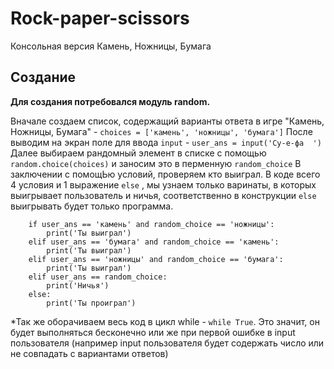 # Rock-paper-scissors
Консольная версия Камень, Ножницы, Бумага

## Создание

**Для создания потребовался модуль random.**
 
Вначале создаем список, содержащий варианты ответа в игре "Камень, Ножницы, Бумага" -  `choices = ['камень', 'ножницы', 'бумага']`
После выводим на экран поле для ввода `input` -  `user_ans = input('Су-е-фа  ')`
Далее выбираем рандомный элемент в списке с помощью `random.choice(choices)` и заносим это в перменную `random_choice`
В заключении с помощЬю условий, проверяем кто выиграл. В коде всего 4 условия и 1 выражение `else` , мы узнаем только варинаты, в которых выигрывает пользователь и ничья, соответственно в конструкции `else` выигрывать будет только программа.
```
    if user_ans == 'камень' and random_choice == 'ножницы':
        print('Ты выиграл')
    elif user_ans == 'бумага' and random_choice == 'камень':
        print('Ты выиграл')
    elif user_ans == 'ножницы' and random_choice == 'бумага':
        print('Ты выиграл')
    elif user_ans == random_choice:
        print('Ничья')
    else:
        print('Ты проиграл')
```
*Так же оборачиваем весь код в цикл while - `while True`. Это значит, он будет выполняться бесконечно или же при первой ошибке в input пользователя (например input пользователя будет содержать число или не совпадать с вариантами ответов)
